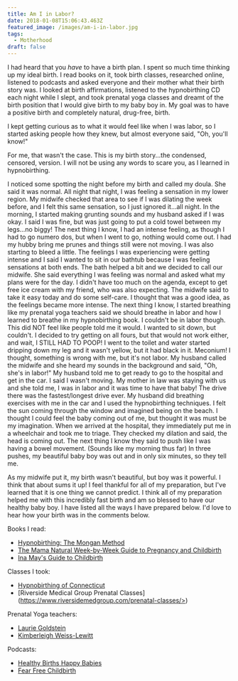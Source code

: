 ```yaml
---
title: Am I in Labor?
date: 2018-01-08T15:06:43.463Z
featured_image: /images/am-i-in-labor.jpg
tags:
  - Motherhood
draft: false
---
```

I had heard that you _have_ to have a birth plan. I spent so much time thinking up my ideal birth. I read books on it, took birth classes, researched online, listened to podcasts and asked everyone and their mother what their birth story was. I looked at birth affirmations, listened to the hypnobirthing CD each night while I slept, and took prenatal yoga classes and dreamt of the birth position that I would give birth to my baby boy in. My goal was to have a positive birth and completely natural, drug-free, birth.

I kept getting curious as to what it would feel like when I was labor, so I started asking people how they knew, but almost everyone said, "Oh, you'll know!"

For me, that wasn't the case. This is my birth story...the condensed, censored, version. I will not be using any words to scare you, as I learned in hypnobirthing.

I noticed some spotting the night before my birth and called my doula. She said it was normal. All night that night, I was feeling a sensation in my lower region. My midwife checked that area to see if I was dilating the week before, and I felt this same sensation, so I just ignored it...all night. In the morning, I started making grunting sounds and my husband asked if I was okay. I said I was fine, but was just going to put a cold towel between my legs...no biggy! The next thing I know, I had an intense feeling, as though I had to go numero dos, but when I went to go, nothing would come out. I had my hubby bring me prunes and things still were not moving. I was also starting to bleed a little. The feelings I was experiencing were getting intense and I said I wanted to sit in our bathtub because I was feeling sensations at both ends. The bath helped a bit and we decided to call our midwife. She said everything I was feeling was normal and asked what my plans were for the day. I didn't have too much on the agenda, except to get free ice cream with my friend, who was also expecting. The midwife said to take it easy today and do some self-care. I thought that was a good idea, as the feelings became more intense. The next thing I know, I started breathing like my prenatal yoga teachers said we should breathe in labor and how I learned to breathe in my hypnobirthing book. I couldn't be in labor though. This did NOT feel like people told me it would. I wanted to sit down, but couldn't. I decided to try getting on all fours, but that would not work either, and wait, I STILL HAD TO POOP! I went to the toilet and water started dripping down my leg and it wasn't yellow, but it had black in it. Meconium! I thought, something is wrong with me, but it's not labor. My husband called the midwife and she heard my sounds in the background and said, "Oh, she's in labor!" My husband told me to get ready to go to the hospital and get in the car. I said I wasn't moving. My mother in law was staying with us and she told me, I was in labor and it was time to have that baby! The drive there was the fastest/longest drive ever. My husband did breathing exercises with me in the car and I used the hypnobirthing techniques. I felt the sun coming through the window and imagined being on the beach. I thought I could feel the baby coming out of me, but thought it was must be my imagination. When we arrived at the hospital, they immediately put me in a wheelchair and took me to triage. They checked my dilation and said, the head is coming out. The next thing I know they said to push like I was having a bowel movement. (Sounds like my morning thus far) In three pushes, my beautiful baby boy was out and in only six minutes, so they tell me.

 As my midwife put it, my birth wasn't beautiful, but boy was it powerful. I think that about sums it up! I feel thankful for all of my preparation, but I've learned that it is one thing we cannot predict. I think all of my preparation helped me with this incredibly fast birth and am so blessed to have our healthy baby boy. I have listed all the ways I have prepared below. I'd love to hear how your birth was in the comments below. 

Books I read:

* [Hypnobirthing: The Mongan Method](https://www.amazon.com/HypnoBirthing-natural-approach-comfortable-birthing/dp/0757302661)
* [The Mama Natural Week-by-Week Guide to Pregnancy and Childbirth](https://www.amazon.com/Natural-Week-Week-Pregnancy-Childbirth-ebook/dp/B01CO343NU)
* [Ina May's Guide to Childbirth](https://www.amazon.com/Ina-Mays-Guide-Childbirth-Material-ebook/dp/B000S1LT1A/ref=sr_1_1?s=digital-text&ie=UTF8&qid=1512930727&sr=1-1&keywords=ina+may)

Classes I took:

* [Hypnobirthing of Connecticut](http://hypnobirthingct.com)
* [Riverside Medical Group Prenatal Classes] (https://www.riversidemedgroup.com/prenatal-classes/>)

Prenatal Yoga teachers:

* [Laurie Goldstein](http://ittakesanopenheart.com/ap3tkpd4e9ndicqszgj984gr81dov9)
* [Kimberleigh Weiss-Lewitt](http://www.mamamosaic.com/kim.php)

Podcasts:

* [Healthy Births Happy Babies](https://itunes.apple.com/us/podcast/healthy-births-happy-babies-prenatal-care-natural-birth/id1033754889?mt=2)
* [Fear Free Childbirth](https://www.fearfreechildbirth.com/blog/fear-free-childbirth-podcast/)
